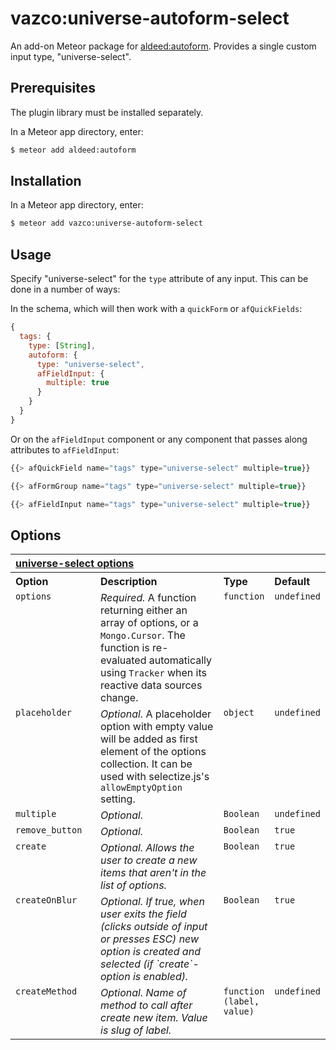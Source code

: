vazco:universe-autoform-select
=========================

An add-on Meteor package for [aldeed:autoform](https://github.com/aldeed/meteor-autoform). Provides a single custom input type, "universe-select".

## Prerequisites

The plugin library must be installed separately.

In a Meteor app directory, enter:

```bash
$ meteor add aldeed:autoform
```

## Installation

In a Meteor app directory, enter:

```bash
$ meteor add vazco:universe-autoform-select
```

## Usage

Specify "universe-select" for the `type` attribute of any input. This can be done in a number of ways:

In the schema, which will then work with a `quickForm` or `afQuickFields`:

```js
{
  tags: {
    type: [String],
    autoform: {
      type: "universe-select",
      afFieldInput: {
        multiple: true
      }
    }
  }
}
```

Or on the `afFieldInput` component or any component that passes along attributes to `afFieldInput`:

```js
{{> afQuickField name="tags" type="universe-select" multiple=true}}

{{> afFormGroup name="tags" type="universe-select" multiple=true}}

{{> afFieldInput name="tags" type="universe-select" multiple=true}}
```

## Options



<table width="100%">
	<tr>
		<th valign="top" colspan="4" align="left"><a href="#general" name="general">universe-select options</a></th>
	</tr>
	<tr>
		<th valign="top" width="120px" align="left">Option</th>
		<th valign="top" align="left">Description</th>
		<th valign="top" width="60px" align="left">Type</th>
		<th valign="top" width="60px" align="left">Default</th>
	</tr>
	<tr>
		<td valign="top"><code>options</code></td>
		<td valign="top"><i>Required.</i> A function returning either an array of options, or a <code>Mongo.Cursor</code>. The function is re-evaluated automatically using <code>Tracker</code> when its reactive data sources change.</td>
		<td valign="top"><code>function</code></td>
		<td valign="top"><code>undefined</code></td>
	</tr>
	<tr>
		<td valign="top"><code>placeholder</code></td>
		<td valign="top"><i>Optional.</i> A placeholder option with empty value will be added as first element of the options collection. It can be used with selectize.js's <code>allowEmptyOption</code> setting.</td>
		<td valign="top"><code>object</code></td>
		<td valign="top"><code>undefined</code></td>
	</tr>
	<tr>
		<td valign="top"><code>multiple</code></td>
		<td valign="top"><i>Optional.</i> </td>
		<td valign="top"><code>Boolean</code></td>
		<td valign="top"><code>undefined</code></td>
	</tr>
	<tr>
        <td valign="top"><code>remove_button</code></td>
        <td valign="top"><i>Optional.</i> </td>
        <td valign="top"><code>Boolean</code></td>
        <td valign="top"><code>true</code></td>
    </tr>
    <tr>
        <td valign="top"><code>create</code></td>
        <td valign="top"><i>Optional. Allows the user to create a new items that aren't in the list of options.</i> </td>
        <td valign="top"><code>Boolean</code></td>
        <td valign="top"><code>true</code></td>
    </tr>
    <tr>
        <td valign="top"><code>createOnBlur</code></td>
        <td valign="top"><i>Optional. If true, when user exits the field (clicks outside of input or presses ESC) new option is created and selected (if `create`-option is enabled).</i> </td>
        <td valign="top"><code>Boolean</code></td>
        <td valign="top"><code>true</code></td>
    </tr>
    <tr>
        <td valign="top"><code>createMethod</code></td>
        <td valign="top"><i>Optional. Name of method to call after create new item. Value is slug of label.</i> </td>
        <td valign="top"><code>function (label, value)</code></td>
        <td valign="top"><code>undefined</code></td>
    </tr>
            
</table>

